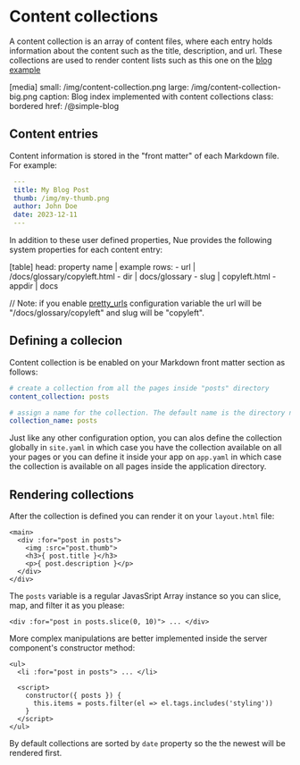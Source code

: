 

# Content collections
A content collection is an array of content files, where each entry holds information about the content such as the title, description, and url. These collections are used to render content lists such as this one on the [blog example](/@simple-blog)

[media]
  small: /img/content-collection.png
  large: /img/content-collection-big.png
  caption: Blog index implemented with content collections
  class: bordered
  href: /@simple-blog

## Content entries
Content information is stored in the "front matter" of each Markdown file. For example:

``` yaml
 ---
 title: My Blog Post
 thumb: /img/my-thumb.png
 author: John Doe
 date: 2023-12-11
 ---
```

In addition to these user defined properties, Nue provides the following system properties for each content entry:

[table]
  head: property name | example
  rows:
    - url    | /docs/glossary/copyleft.html
    - dir    | docs/glossary
    - slug   | copyleft.html
    - appdir | docs

// Note: if you enable [pretty_urls]() configuration variable the url will be "/docs/glossary/copyleft" and slug will be "copyleft".


## Defining a collecion
Content collection is be enabled on your Markdown front matter section as follows:

``` yaml
# create a collection from all the pages inside "posts" directory
content_collection: posts

# assign a name for the collection. The default name is the directory name
collection_name: posts
```

Just like any other configuration option, you can alos define the collection globally in `site.yaml` in which case you have the collection available on all your pages or you can define it inside your app on `app.yaml` in which case the collection is available on all pages inside the application directory.


## Rendering collections
After the collection is defined you can render it on your `layout.html` file:


```
<main>
  <div :for="post in posts">
    <img :src="post.thumb">
    <h3>{ post.title }</h3>
    <p>{ post.description }</p>
  </div>
</div>
```

The `posts` variable is a regular JavasSript Array instance so you can slice, map, and filter it as you please:

```
<div :for="post in posts.slice(0, 10)"> ... </div>
```

More complex manipulations are better implemented inside the server component's constructor method:

```
<ul>
  <li :for="post in posts"> ... </li>

  <script>
    constructor({ posts }) {
      this.items = posts.filter(el => el.tags.includes('styling'))
    }
  </script>
</ul>
```

By default collections are sorted by `date` property so the the newest will be rendered first.


